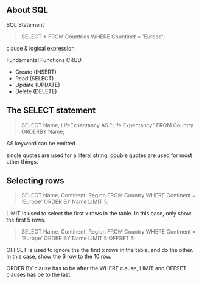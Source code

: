 ## About SQL

SQL Statement
> SELECT * FROM Countries WHERE Countinet = 'Europe';

clause & logical expression


Fundamental Functions CRUD
- Create (INSERT)
- Read (SELECT)
- Update (UPDATE)
- Delete (DELETE)



## The SELECT statement

> SELECT Name, LifeExpentancy AS "Life Expectancy" FROM Country ORDERBY Name;

AS keyword can be emitted

single quotes are used for a literal string, 
double quotes are used for most other things.




## Selecting rows 

> SELECT Name, Continent. Region FROM Country WHERE Continent = 'Europe' ORDER BY Name LIMIT 5;

LIMIT is used to select the first x rows in the table.
In this case, only show the first 5 rows.

> SELECT Name, Continent. Region FROM Country WHERE Continent = 'Europe' ORDER BY Name LIMIT 5 OFFSET 5;

OFFSET is used to ignore the the first x rows in the table, and do the other.
In this case, show the 6 row to the 10 row.

ORDER BY clause has to be after the WHERE clause, 
LIMIT and OFFSET clauses has be to the last.

